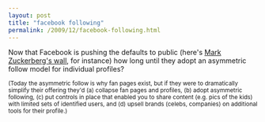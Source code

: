 ```yaml
---
layout: post
title: "facebook following"
permalink: /2009/12/facebook-following.html
---
```


<p>Now that Facebook is pushing the defaults to public (here's <a href="http://www.facebook.com/zuck#/zuck?v=wall">Mark Zuckerberg's wall</a>, for instance) how long until they adopt an asymmetric follow model for individual profiles?  </p>

<p><small>(Today the asymmetric follow is why fan pages exist, but if they were to dramatically simplify their offering they'd (a) collapse fan pages and profiles, (b) adopt asymmetric following, (c) put controls in place that enabled you to share content (e.g. pics of the kids) with limited sets of identified users, and (d) upsell brands (celebs, companies) on additional tools for their profile.)</small></p>



